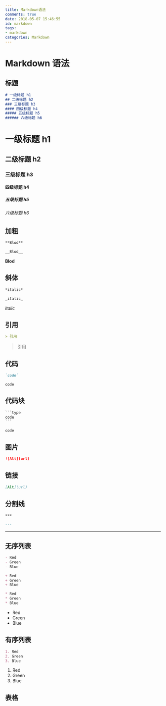```yaml
---
title: Markdown语法
comments: true
date: 2018-05-07 15:46:55
id: markdown
tags: 
- markdown
categories: Markdown
---
```


# Markdown 语法

<!--more-->

## 标题

```markdown
# 一级标题 h1
## 二级标题 h2
### 三级标题 h3
#### 四级标题 h4
##### 五级标题 h5
###### 六级标题 h6
```

# 一级标题 h1
## 二级标题 h2
### 三级标题 h3
#### 四级标题 h4
##### 五级标题 h5
###### 六级标题 h6



## 加粗

```markdown
**Blod**
```

```markdown
__Blod__
```

**Blod**



## 斜体

```markdown
*italic*
```

```markdown
_italic_
```

*italic*



## 引用

```markdown
> 引用
```
> 引用



## 代码

```markdown
`code`
```

`code`



## 代码块

```markdown
​```type
code
​```
```

```
code
```


## 图片

```markdown
![Alt](url)
```





## 链接

```markdown
[Alt](url)
```





## 分割线

```markdown
***
```

```markdown
---
```

---



## 无序列表

```markdown
- Red
- Green
- Blue
```

```markdown
+ Red
+ Green
+ Blue
```

```markdown
* Red
* Green
* Blue
```

- Red
- Green
- Blue

## 有序列表

```markdown
1. Red
2. Green
3. Blue
```

1. Red
2. Green
3. Blue

## 表格

```markdown

```


